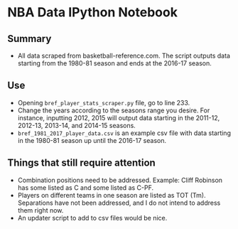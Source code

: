 # NBA Data IPython Notebook 

## Summary

* All data scraped from basketball-reference.com. The script outputs data starting from the 1980-81 season and ends at the 2016-17 season. 

## Use

* Opening `bref_player_stats_scraper.py` file, go to line 233. 
* Change the years according to the seasons range you desire. For instance, inputting 2012, 2015 will output data starting in the 2011-12, 2012-13, 2013-14, and 2014-15 seasons.
* `bref_1981_2017_player_data.csv` is an example csv file with data starting in the 1980-81 season up until the 2016-17 season.

## Things that still require attention
* Combination positions need to be addressed. Example: Cliff Robinson has some listed as C and some listed as C-PF.
* Players on different teams in one season are listed as TOT (Tm). Separations have not been addressed, and I do not intend to address them right now.
* An updater script to add to csv files would be nice.
